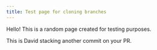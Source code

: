 ```yaml
---
title: Test page for cloning branches
--- 
```


Hello! This is a random page created for testing purposes.

This is David stacking another commit on your PR.

